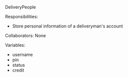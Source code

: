 DeliveryPeople

Responsibilities:
* Store personal information of a deliveryman's account

Collaborators: None

Variables:
* username
* pin
* status
* credit
